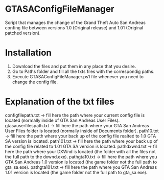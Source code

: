 # GTASAConfigFileManager
Script that manages the change of the Grand Theft Auto San Andreas confing file between versions 1.0 (Original release) and 1.01 (Original patched version).

# Installation
1. Download the files and put them in any place that you desire.
2. Go to Paths folder and fill all the txts files with the correspondig paths.
3. Execute GTASAConfigFileManager.ps1 file whenever you need to change the config file.

# Explanation of the txt files
configfilepath.txt -> fill here the path where your current config file is located (normally inside of GTA San Andreas User Files).
gtasauserfilespath.txt -> fill here the path where your GTA San Andreas User Files folder is located (normally inside of Documents folder).
path10.txt -> fill here the path where your back up of the config file realted to 1.0 GTA SA version is located.
path101.txt -> fill here the path where your back up of the config file related to 1.01 GTA SA version is located.
pathdxwnd.txt -> fil here the path where your DXWnd is located (the folder with all the files not the full path to the dxwnd.exe).
pathgta10.txt -> fill here the path where you GTA San Andreas 1.0 version is located (the game folder not the full path to gta_sa.exe).
pathgta101.txt -> fill here the path where you GTA San Andreas 1.01 version is located (the game folder not the full path to gta_sa.exe).